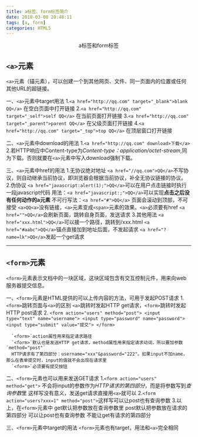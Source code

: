 ```yaml
---
title: a标签、form标签简介
date: 2018-03-08 20:48:11
tags: [a, form]
categories: HTML5
---
```

<center>a标签和form标签</center>
<!-- more -->

## `<a>`元素<br>
`<a>`元素（锚元素），可以创建一个到其他网页、文件、同一页面内的位置或任何其他URL的超链接。

  一、`<a>`元素中target用法
    1.`<a href="http://qq.com" target="_blank">blank QQ</a>` 在空白页面中打开链接
    2.`<a href="http://qq.com" target="_self">self QQ</a>` 在当前页面打开链接
    3.`<a href="http://qq.com" target="_parent">parent QQ</a>` 在父级页面打开链接
    4.`<a href="http://qq.com" target="_top">top QQ</a>` 在顶层窗口打开链接

  二、`<a>`元素中download的用法
    1.`<a href="http://qq.com" download>下载</a>`
    2.若HTTP响应中Content-type为*Content-type：application/octet-stream*,同为下载。否则就要在`<a>`元素中写入download强制下载。
  
  三、`<a>`元素中href的用法
    1.无协议绝对地址
      `<a href="//qq.com">QQ</a>`不写协议，则自动继承当前协议，即浏览器会根据当前协议，补全无协议链接的协议。
    2.伪协议
      `<a href="javascript:alert(1);">QQ</a>`可以在用户点击链接时执行一段javascript代码
      用法：`<a href="javascript:;">QQ</a>`可以实现**点击之后没有任何动作的a元素**
      不可行写法：`<a href="#">QQ</a>` 页面会滚动到顶部，不可接受
                 `<a>QQ<a>`没有链接，`<a>`元素变成`<span>`元素的效果。`<a>`必须要有href
                 `<a href="">QQ</a>`会刷新页面，跳转自身页面，发送请求
    3.其他用法
      `<a href="xxx.html">QQ</a>`可以接一个路径，跳转到/xxx.html
      `<a href="#aabc">QQ</a>`锚点直接加到地址后面，不发起请求
      `<a href="?name=lk">QQ</a>`发起一个get请求
***
## `<form>`元素<br>
`<form>`元素表示文档中的一块区域，这块区域包含有交互控制元件，用来向web服务器提交信息。
  
  一、`<form>`元素是HTML提供的可以上传内容的方法，可用于发起POST请求
    1.`<form>`跳转页面与`<a>`的区别
      `<a>`跳转时发起HTTP get请求，`<form>`跳转时发起HTTP post请求
    2.
      ```
      <form action="users" method="post">
         <input type="text" name="username">
         <input type="password" name="password">
         <input type="submit" value="提交">
      </form>
      ```
      
      `<form>`action属性用来指定请求路径
      `<form>`默认也是发送HTTP get请求，method属性用来指定请求动词，所以要加参数`method="post"`
      HTTP请求有了第四部分：username="xxx"&password="222"。如果input不加name，那么在表单提交时，input的值就不会出现在请求里
      `<form>`必须要有提交按钮
  
  二、`<form>`元素也可以用来发送GET请求
    1.`<form action="users" method="get">` 不会将input的参数作为*HTTP请求的第四部分*，而是将参数写到*查询参数*里
      这样写没有意义，发送get请求直接用`<a>`就可以
    2.`<form action="users?xxx=1" method="post">`这样写可以让post也有查询参数
    3.以上，在`<form>`元素中
      get默认把参数放在查询参数里
      post默认把参数放在请求的第四部分
      可以让post也有查询参数
      不能让get有请求的第四部分
  
  三、`<form>`元素中target的用法
    `<form>`元素也有target，用法和`<a>`完全相同

     

  
